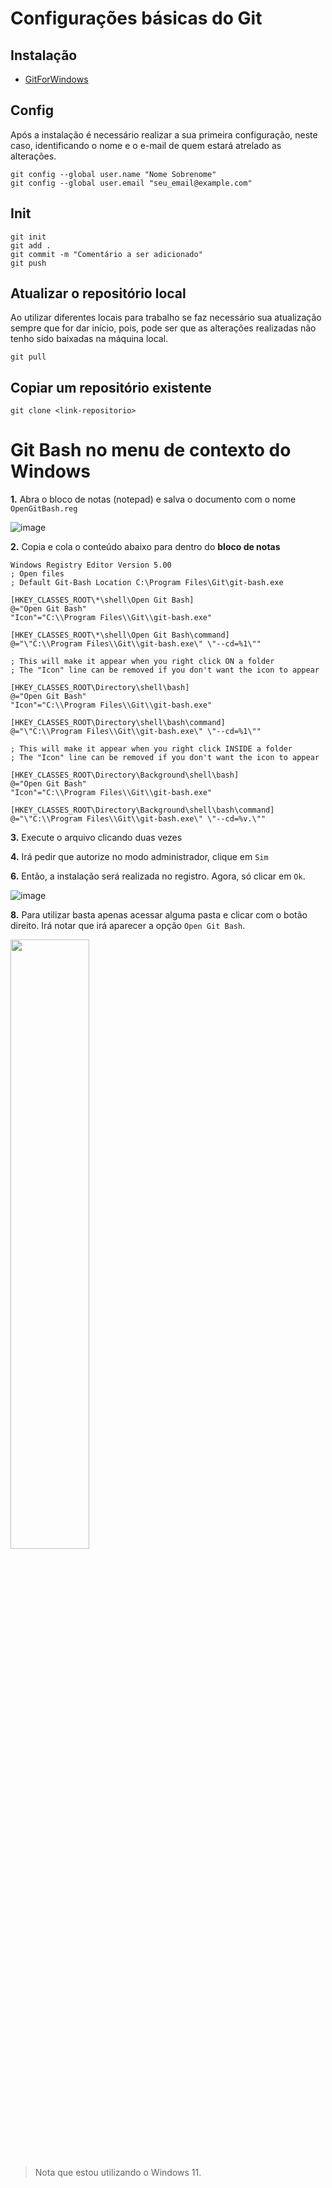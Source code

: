 # Configurações básicas do Git

## Instalação
- [GitForWindows](https://gitforwindows.org/)

## Config
Após a instalação é necessário realizar a sua primeira configuração, neste caso, identificando o nome e o e-mail de quem estará atrelado as alterações.
```
git config --global user.name "Nome Sobrenome"
git config --global user.email "seu_email@example.com"
```

## Init
```
git init
git add . 
git commit -m "Comentário a ser adicionado"
git push
```

## Atualizar o repositório local
Ao utilizar diferentes locais para trabalho se faz necessário sua atualização sempre que for dar início, pois, pode ser que as alterações realizadas não tenho sido baixadas na máquina local.
```
git pull
```

## Copiar um repositório existente
```
git clone <link-repositorio>
```

# Git Bash no menu de contexto do Windows

**1.** Abra o bloco de notas (notepad) e salva o documento com o nome `OpenGitBash.reg`

![image](https://github.com/user-attachments/assets/9c6e9b17-cd6e-44b9-9050-ae3f5e7fb520)

**2.** Copia e cola o conteúdo abaixo para dentro do **bloco de notas**

```
Windows Registry Editor Version 5.00
; Open files
; Default Git-Bash Location C:\Program Files\Git\git-bash.exe

[HKEY_CLASSES_ROOT\*\shell\Open Git Bash]
@="Open Git Bash"
"Icon"="C:\\Program Files\\Git\\git-bash.exe"

[HKEY_CLASSES_ROOT\*\shell\Open Git Bash\command]
@="\"C:\\Program Files\\Git\\git-bash.exe\" \"--cd=%1\""

; This will make it appear when you right click ON a folder
; The "Icon" line can be removed if you don't want the icon to appear

[HKEY_CLASSES_ROOT\Directory\shell\bash]
@="Open Git Bash"
"Icon"="C:\\Program Files\\Git\\git-bash.exe"

[HKEY_CLASSES_ROOT\Directory\shell\bash\command]
@="\"C:\\Program Files\\Git\\git-bash.exe\" \"--cd=%1\""

; This will make it appear when you right click INSIDE a folder
; The "Icon" line can be removed if you don't want the icon to appear

[HKEY_CLASSES_ROOT\Directory\Background\shell\bash]
@="Open Git Bash"
"Icon"="C:\\Program Files\\Git\\git-bash.exe"

[HKEY_CLASSES_ROOT\Directory\Background\shell\bash\command]
@="\"C:\\Program Files\\Git\\git-bash.exe\" \"--cd=%v.\""
```

**3.** Execute o arquivo clicando duas vezes

**4.** Irá pedir que autorize no modo administrador, clique em `Sim`
   
<!-- ![image](https://github.com/user-attachments/assets/e2dbc61c-9377-41fb-a398-009bcd5bc8d2) -->

**6.** Então, a instalação será realizada no registro. Agora, só clicar em `Ok`.
   
<!-- ![image](https://github.com/user-attachments/assets/7d314577-26bb-44ea-878f-2d315ebb47c6) -->
![image](https://github.com/user-attachments/assets/7d314577-26bb-44ea-878f-2d315ebb47c6)

**8.** Para utilizar basta apenas acessar alguma pasta e clicar com o botão direito. Irá notar que irá aparecer a opção `Open Git Bash`. 

<div align="left">
  <img src="https://github.com/user-attachments/assets/d0c36ce4-09f5-4059-a5e7-8a385440f776" width="50%" />
</div>

> Nota que estou utilizando o Windows 11.



